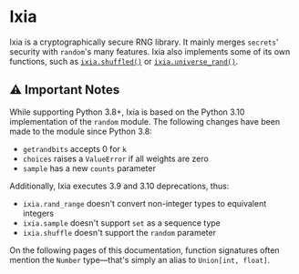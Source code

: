 # Ixia
Ixia is a cryptographically secure RNG library. It mainly merges `secrets`'
security with `random`'s many features. Ixia also implements some of its own
functions, such as [`ixia.shuffled()`](sequences.md#shuffled) or
[`ixia.universe_rand()`](bytes_and_integers.md#universe_rand).

## ⚠️ Important Notes
While supporting Python 3.8+, Ixia is based on the Python 3.10 implementation
of the `random` module. The following changes have been made to the module
since Python 3.8:
- `getrandbits` accepts 0 for `k`
- `choices` raises a `ValueError` if all weights are zero
- `sample` has a new `counts` parameter

Additionally, Ixia executes 3.9 and 3.10 deprecations, thus:
- `ixia.rand_range` doesn't convert non-integer types to equivalent integers
- `ixia.sample` doesn't support `set` as a sequence type
- `ixia.shuffle` doesn't support the `random` parameter

On the following pages of this documentation, function signatures often mention
the `Number` type—that's simply an alias to `Union[int, float]`.
